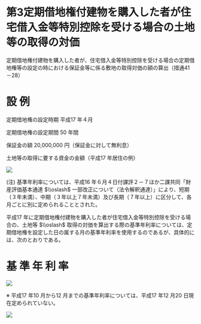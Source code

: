 # 第3定期借地権付建物を購入した者が住宅借入金等特別控除を受ける場合の土地等の取得の対価

定期借地権付建物を購入した者が、住宅借入金等特別控除を受ける場合の定期借地権等の設定の時における保証金等に係る敷地の取得対価の額の算出（措通41－28）

# 設 例

定期借地権の設定時期 平成17 年４月

定期借地権の設定期間 50 年間

保証金の額 20,000,000 円（保証金に対して無利息）

土地等の取得に要する資金の金額（平成17 年居住の例）

![](https://www.nta.go.jp/tmp/7b4fdd29-4228-4cac-b57c-a1b8a5bb569e/images/7480500cf423884098c4d15ff0d426c18aa5702d4bdcfbe985181bf3007f06ea.jpg)

(注) 基準年利率については、平成16 年６月４日付課評２－７ほか二課共同「財産評価基本通達 $\\oslash$ 一部改正について（法令解釈通達）」により、短期（３年未満）、中期（３年以上７年未満）及び長期（７年以上）に区分して、各月ごとに別に定められることとされた。

平成17 年に定期借地権付建物を購入した者が住宅借入金等特別控除を受ける場合の、土地等 $\\oslash$ 取得の対価を算出する際の基準年利率については、定期借地権を設定した日の属する月の基準年利率を使用するのであるが、具体的には、次のとおりである。

# 基 準 年 利 率

![](https://www.nta.go.jp/tmp/7b4fdd29-4228-4cac-b57c-a1b8a5bb569e/images/917473d9812a36293e265a82a133930683b8a023c0b3f08aa65603b77c59ef7c.jpg)

※ 平成17 年10 月から12 月までの基準年利率については、平成17 年12 月20 日現在定められていない。

![](https://www.nta.go.jp/tmp/7b4fdd29-4228-4cac-b57c-a1b8a5bb569e/images/076d04e7ca88772e8d1678a1ae295e6ea6ef45ced0b1f3e096279e762c83f7e5.jpg)
